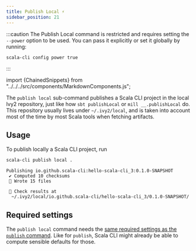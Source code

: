 ```yaml
---
title: Publish Local ⚡️
sidebar_position: 21
---
```


:::caution
The Publish Local command is restricted and requires setting the `--power` option to be used.
You can pass it explicitly or set it globally by running:

    scala-cli config power true
:::

import {ChainedSnippets} from "../../../src/components/MarkdownComponents.js";

The `publish local` sub-command publishes a Scala CLI project in the local Ivy2
repository, just like how `sbt publishLocal` or `mill __.publishLocal` do. This
repository usually lives under `~/.ivy2/local`, and is taken into account most of
the time by most Scala tools when fetching artifacts.

## Usage

To publish locally a Scala CLI project, run

<ChainedSnippets>

```sh
scala-cli publish local .
```

```text
Publishing io.github.scala-cli:hello-scala-cli_3:0.1.0-SNAPSHOT
 ✔ Computed 10 checksums
 🚚 Wrote 15 files

 👀 Check results at
  ~/.ivy2/local/io.github.scala-cli/hello-scala-cli_3/0.1.0-SNAPSHOT/
```

</ChainedSnippets>

## Required settings

The `publish local` command needs the [same required settings as the `publish` command](publish.md#required-settings). Like for `publish`, Scala CLI might already be able to compute sensible defaults
for those.
